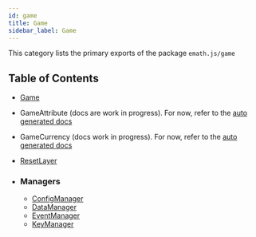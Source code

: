 ```yaml
---
id: game
title: Game
sidebar_label: Game
---
```


This category lists the primary exports of the package `emath.js/game`

## Table of Contents

- [Game](./game-class)
- GameAttribute (docs are work in progress). For now, refer to the [auto generated docs](https://xshadowblade.github.io/emath.js/typedoc/classes/game_GameAttribute.GameAttribute.html)
- GameCurrency (docs work in progress). For now, refer to the [auto generated docs](https://xshadowblade.github.io/emath.js/typedoc/classes/game_GameCurrency.GameCurrency.html)
- [ResetLayer](./resetLayer)

- ### Managers

  - [ConfigManager](./configManager)
  - [DataManager](./dataManager)
  - [EventManager](./eventManager)
  - [KeyManager](./keyManager)
